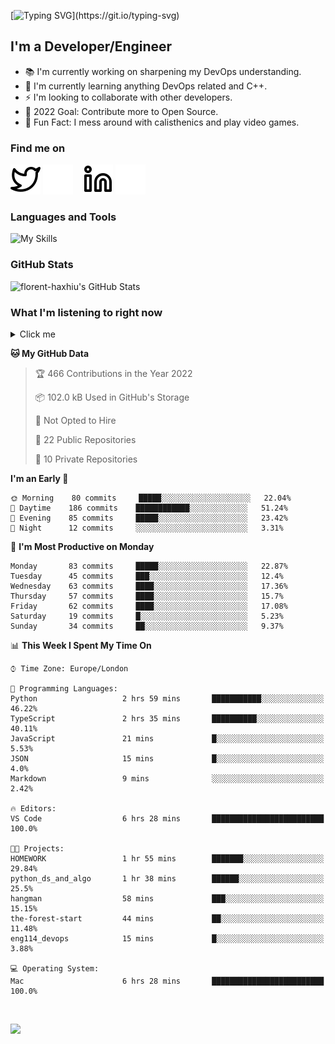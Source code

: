 [![Typing SVG](https://readme-typing-svg.herokuapp.com/?font=Edu+TAS+Beginner&size=32&color=white&lines=Welcome+to+my+Profile;)](https://git.io/typing-svg)

## I'm a Developer/Engineer

- 📚 I'm currently working on sharpening my DevOps understanding.
- 🏫 I'm currently learning anything DevOps related and C++.
- ⚡ I'm looking to collaborate with other developers.
- 🎯 2022 Goal: Contribute more to Open Source.
- 🎉 Fun Fact: I mess around with calisthenics and play video games.

### Find me on
[![website](./img/twitter-light.svg)](https://twitter.com/florenthaxhiu#gh-light-mode-only)
[![website](./img/twitter-dark.svg)](https://twitter.com/florenthaxhiu#gh-dark-mode-only)
&nbsp;&nbsp;
[![website](./img/linkedin-light.svg)](https://linkedin.com/in/florenthaxhiu#gh-light-mode-only)
[![website](./img/linkedin-dark.svg)](https://linkedin.com/in/florenthaxhiu#gh-dark-mode-only)

### Languages and Tools

![My Skills](https://skillicons.dev/icons?i=html,css,js,react,nodejs,python,django,postgres,sass,bootstrap,vscode,aws,bash,docker,kubernetes,figma,github,jenkins,linux,nginx,git)

### GitHub Stats

![florent-haxhiu's GitHub Stats](https://github-readme-stats.vercel.app/api?username=florent-haxhiu&show_icons=true&theme=dark)

<!-- ### Most used languages

<details>
    <summary>Click me</summary>



</details> -->

<!-- <br/> -->

### What I'm listening to right now

<details>
    <summary>Click me</summary>

[![spotify-github-profile](https://spotify-github-profile.vercel.app/api/view?uid=ndyngu2b76zsxvzypy6255y3y&cover_image=true&theme=natemoo-re&bar_color_cover=true&bar_color=57b654)](https://spotify-github-profile.vercel.app/api/view?uid=ndyngu2b76zsxvzypy6255y3y&redirect=true)

</details>

<!--START_SECTION:waka-->
**🐱 My GitHub Data** 

> 🏆 466 Contributions in the Year 2022
 > 
> 📦 102.0 kB Used in GitHub's Storage 
 > 
> 🚫 Not Opted to Hire
 > 
> 📜 22 Public Repositories 
 > 
> 🔑 10 Private Repositories  
 > 
**I'm an Early 🐤** 

```text
🌞 Morning    80 commits     █████░░░░░░░░░░░░░░░░░░░░   22.04% 
🌆 Daytime    186 commits    ████████████░░░░░░░░░░░░░   51.24% 
🌃 Evening    85 commits     █████░░░░░░░░░░░░░░░░░░░░   23.42% 
🌙 Night      12 commits     ░░░░░░░░░░░░░░░░░░░░░░░░░   3.31%

```
📅 **I'm Most Productive on Monday** 

```text
Monday       83 commits     █████░░░░░░░░░░░░░░░░░░░░   22.87% 
Tuesday      45 commits     ███░░░░░░░░░░░░░░░░░░░░░░   12.4% 
Wednesday    63 commits     ████░░░░░░░░░░░░░░░░░░░░░   17.36% 
Thursday     57 commits     ████░░░░░░░░░░░░░░░░░░░░░   15.7% 
Friday       62 commits     ████░░░░░░░░░░░░░░░░░░░░░   17.08% 
Saturday     19 commits     █░░░░░░░░░░░░░░░░░░░░░░░░   5.23% 
Sunday       34 commits     ██░░░░░░░░░░░░░░░░░░░░░░░   9.37%

```


📊 **This Week I Spent My Time On** 

```text
⌚︎ Time Zone: Europe/London

💬 Programming Languages: 
Python                   2 hrs 59 mins       ███████████░░░░░░░░░░░░░░   46.22% 
TypeScript               2 hrs 35 mins       ██████████░░░░░░░░░░░░░░░   40.11% 
JavaScript               21 mins             █░░░░░░░░░░░░░░░░░░░░░░░░   5.53% 
JSON                     15 mins             █░░░░░░░░░░░░░░░░░░░░░░░░   4.0% 
Markdown                 9 mins              ░░░░░░░░░░░░░░░░░░░░░░░░░   2.42%

🔥 Editors: 
VS Code                  6 hrs 28 mins       █████████████████████████   100.0%

🐱‍💻 Projects: 
HOMEWORK                 1 hr 55 mins        ███████░░░░░░░░░░░░░░░░░░   29.84% 
python_ds_and_algo       1 hr 38 mins        ██████░░░░░░░░░░░░░░░░░░░   25.5% 
hangman                  58 mins             ███░░░░░░░░░░░░░░░░░░░░░░   15.15% 
the-forest-start         44 mins             ██░░░░░░░░░░░░░░░░░░░░░░░   11.48% 
eng114_devops            15 mins             █░░░░░░░░░░░░░░░░░░░░░░░░   3.88%

💻 Operating System: 
Mac                      6 hrs 28 mins       █████████████████████████   100.0%

```


<!--END_SECTION:waka-->

<br/>

![](https://visitor-badge.glitch.me/badge?page_id=florent-haxhiu.visitor-badge)

<!-- ### Metrics

![Metrics](https://metrics.lecoq.io/florent-haxhiu?template=classic&base.header=0&gists=1&lines=1) -->

<!-- 
- Hi, I’m @florent-haxhiu
- I’m currently working as Consultant at Sparta Global.
- How to reach me: 
    - Florent Haxhiu - [LinkedIn](https://www.linkedin.com/in/florenthaxhiu/)
    - Florent#7873 - Discord
    - Florent Haxhiu - [Twitter](https://twitter.com/florenthaxhiu) -->

<!---
florent-haxhiu/florent-haxhiu is a ✨ special ✨ repository because its `README.md` (this file) appears on your GitHub profile.
You can click the Preview link to take a look at your changes.
--->
